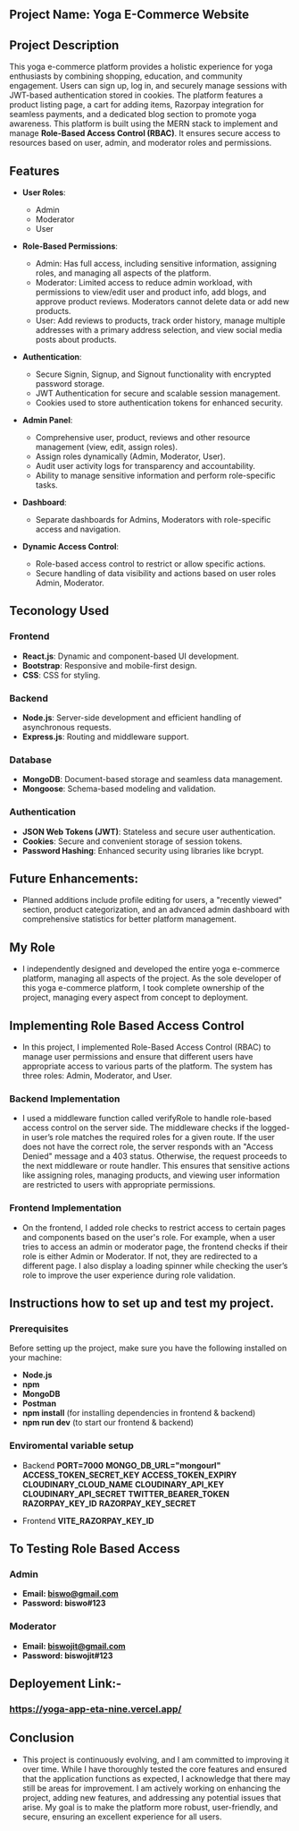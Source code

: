 ## Project Name: Yoga E-Commerce Website

## Project Description
This yoga e-commerce platform provides a holistic experience for yoga enthusiasts by combining shopping, education, and community engagement. Users can sign up, log in, and securely manage sessions with JWT-based authentication stored in cookies. The platform features a product listing page, a cart for adding items, Razorpay integration for seamless payments, and a dedicated blog section to promote yoga awareness. This platform is built using the MERN stack to implement and manage **Role-Based Access Control (RBAC)**. It ensures secure access to resources based on user, admin, and moderator roles and permissions.

## Features
- **User Roles**:
  - Admin
  - Moderator
  - User
    
- **Role-Based Permissions**:
  - Admin: Has full access, including sensitive information, assigning roles, and managing all aspects of the platform.
  - Moderator: Limited access to reduce admin workload, with permissions to view/edit user and product info, add blogs, and approve product reviews. Moderators cannot     delete data or add new products.
  - User: Add reviews to products, track order history, manage multiple addresses with a primary address selection, and view social media posts about products.
    
- **Authentication**:
  - Secure Signin, Signup, and Signout functionality with encrypted password storage.
  - JWT Authentication for secure and scalable session management.
  - Cookies used to store authentication tokens for enhanced security.
    
- **Admin Panel**:
  - Comprehensive user, product, reviews and other resource management (view, edit, assign roles).
  - Assign roles dynamically (Admin, Moderator, User).
  - Audit user activity logs for transparency and accountability.
  - Ability to manage sensitive information and perform role-specific tasks.
   
- **Dashboard**:
  - Separate dashboards for Admins, Moderators with role-specific access and navigation.

- **Dynamic Access Control**:
  - Role-based access control to restrict or allow specific actions.
  - Secure handling of data visibility and actions based on user roles Admin, Moderator.

## Teconology Used
### **Frontend**
- **React.js**: Dynamic and component-based UI development.
- **Bootstrap**: Responsive and mobile-first design.
- **CSS**: CSS for styling.

### **Backend**
- **Node.js**: Server-side development and efficient handling of asynchronous requests.
- **Express.js**: Routing and middleware support.

### **Database**
- **MongoDB**: Document-based storage and seamless data management.
- **Mongoose**: Schema-based modeling and validation.

### **Authentication**
- **JSON Web Tokens (JWT)**: Stateless and secure user authentication.
- **Cookies**: Secure and convenient storage of session tokens.
- **Password Hashing**: Enhanced security using libraries like bcrypt.

## Future Enhancements:
- Planned additions include profile editing for users, a "recently viewed" section, product categorization, and an advanced admin dashboard with comprehensive         statistics for better platform management.

## My Role
- I independently designed and developed the entire yoga e-commerce platform, managing all aspects of the project. As the sole developer of this yoga e-commerce platform, I took complete ownership of the project, managing every aspect from concept to deployment.

## Implementing Role Based Access Control 
- In this project, I implemented Role-Based Access Control (RBAC) to manage user permissions and ensure that different users have appropriate access to various parts of the platform. The system has three roles: Admin, Moderator, and User.

### **Backend Implementation**
- I used a middleware function called verifyRole to handle role-based access control on the server side. The middleware checks if the logged-in user’s role matches the required roles for a given route. If the user does not have the correct role, the server responds with an "Access Denied" message and a 403 status. Otherwise, the request proceeds to the next middleware or route handler. This ensures that sensitive actions like assigning roles, managing products, and viewing user information are restricted to users with appropriate permissions.

### **Frontend Implementation**
- On the frontend, I added role checks to restrict access to certain pages and components based on the user's role. For example, when a user tries to access an admin or moderator page, the frontend checks if their role is either Admin or Moderator. If not, they are redirected to a different page. I also display a loading spinner while checking the user’s role to improve the user experience during role validation.

## Instructions how to set up and test my project.
### **Prerequisites**
Before setting up the project, make sure you have the following installed on your machine:
- **Node.js**
- **npm**
- **MongoDB**
- **Postman**
- **npm install** (for installing dependencies in frontend & backend)
- **npm run dev** (to start our frontend & backend)
  
### **Enviromental variable setup**
- Backend
  **PORT=7000**
  **MONGO_DB_URL="mongourl"**
  **ACCESS_TOKEN_SECRET_KEY**
  **ACCESS_TOKEN_EXPIRY**
  **CLOUDINARY_CLOUD_NAME**
  **CLOUDINARY_API_KEY**
  **CLOUDINARY_API_SECRET**
  **TWITTER_BEARER_TOKEN**
  **RAZORPAY_KEY_ID**
  **RAZORPAY_KEY_SECRET**
  
- Frontend
  **VITE_RAZORPAY_KEY_ID**

## To Testing Role Based Access
  ### **Admin**
  - **Email: biswo@gmail.com**
  - **Password: biswo#123**
  ### **Moderator**
  - **Email: biswojit@gmail.com**
  - **Password: biswojit#123**

## Deployement Link:-
  ### **https://yoga-app-eta-nine.vercel.app/**

## Conclusion
- This project is continuously evolving, and I am committed to improving it over time. While I have thoroughly tested the core features and ensured that the application functions as expected, I acknowledge that there may still be areas for improvement. I am actively working on enhancing the project, adding new features, and addressing any potential issues that arise. My goal is to make the platform more robust, user-friendly, and secure, ensuring an excellent experience for all users.



















  
